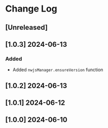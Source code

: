 <!-- markdownlint-disable MD013 MD024 -->

# Change Log

## [Unreleased]
## [1.0.3] 2024-06-13

### Added

- Added `nwjsManager.ensureVersion` function

## [1.0.2] 2024-06-13
## [1.0.1] 2024-06-12
## [1.0.0] 2024-06-10
